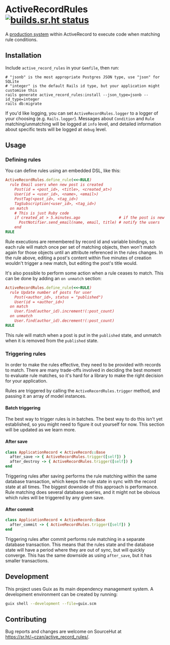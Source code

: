 # ActiveRecordRules [![builds.sr.ht status](https://builds.sr.ht/~czan/active_record_rules.svg)](https://builds.sr.ht/~czan/active_record_rules)

A [production system][] within ActiveRecord to execute code when matching rule conditions.

[production system]: https://en.wikipedia.org/wiki/Production_system_(computer_science)

## Installation

Include `active_record_rules` in your `Gemfile`, then run:

```shell
# "jsonb" is the most appropriate Postgres JSON type, use "json" for SQLite
# "integer" is the default Rails id type, but your application might customise this
rails generate active_record_rules:install --json_type=jsonb --id_type=integer
rails db:migrate
```

If you'd like logging, you can set `ActiveRecordRules.logger` to a logger of your choosing (e.g. `Rails.logger`). Messages about `Condition` and `Rule` matching/unmatching will be logged at `info` level, and detailed information about specific tests will be logged at `debug` level.

## Usage

### Defining rules

You can define rules using an embedded DSL, like this:

```ruby
ActiveRecordRules.define_rule(<<~RULE)
  rule Email users when new post is created
    Post(id = <post_id>, <title>, <created_at>)
    User(id = <user_id>, <name>, <email>)
    PostTag(<post_id>, <tag_id>)
    TagSubscription(<user_id>, <tag_id>)
  on match
    # This is just Ruby code
    if created_at > 5.minutes.ago                 # if the post is new
      PostNotifier.send_email(name, email, title) # notify the users
    end
RULE
```

Rule executions are remembered by record id and variable bindings, so each rule will match once per set of matching objects, then won't match again for those objects until an attribute referenced in the rules changes. In the rule above, editing a post's content within five minutes of creation wouldn't trigger a new match, but editing the post's title would.

It's also possible to perform some action when a rule ceases to match. This can be done by adding an `on unmatch` section:

```ruby
ActiveRecordRules.define_rule(<<~RULE)
  rule Update number of posts for user
    Post(<author_id>, status = "published")
    User(id = <author_id>)
  on match
    User.find(author_id).increment!(:post_count)
  on unmatch
    User.find(author_id).decrement!(:post_count)
RULE
```

This rule will match when a post is put in the `published` state, and unmatch when it is removed from the `published` state.

### Triggering rules

In order to make the rules effective, they need to be provided with records to match. There are many trade-offs involved in deciding the best moment to evaluate rule matches, so it's hard for a library to make the right decision for your application.

Rules are triggered by calling the `ActiveRecordRules.trigger` method, and passing it an array of model instances.

#### Batch triggering

The best way to trigger rules is in batches. The best way to do this isn't yet established, so you might need to figure it out yourself for now. This section will be updated as we learn more.

#### After save

```ruby
class ApplicationRecord < ActiveRecord::Base
  after_save -> { ActiveRecordRules.trigger([self]) }
  after_destroy -> { ActiveRecordRules.trigger([self]) }
end
```

Triggering rules after saving performs the rule matching within the same database transaction, which keeps the rule state in sync with the record state at all times. The biggest downside of this approach is performance. Rule matching does several database queries, and it might not be obvious which rules will be triggered by any given save.

#### After commit

```ruby
class ApplicationRecord < ActiveRecord::Base
  after_commit -> { ActiveRecordRules.trigger([self]) }
end
```

Triggering rules after commit performs rule matching in a separate database transaction. This means that the rules state and the database state will have a period where they are out of sync, but will quickly converge. This has the same downside as using `after_save`, but it has smaller transactions.

## Development

This project uses Guix as its main dependency management system. A development environment can be created by running:

```sh
guix shell --development --file=guix.scm
```

## Contributing

Bug reports and changes are welcome on SourceHut at <https://sr.ht/~czan/active_record_rules/>.
